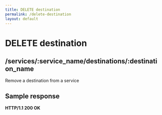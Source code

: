 ```yaml
---
title: DELETE destination
permalink: /delete-destination
layout: default
---
```


# DELETE destination

## /services/:service_name/destinations/:destination_name

Remove a destination from a service

## Sample response

**HTTP/1.1 200 OK**
